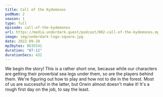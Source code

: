 ```yaml
---
title: Call of the Kydemones
podNum: 2
season: 1
type: full
episode: call-of-the-kydemones
url: https://media.underdark.quest/podcast/002-call-of-the-kydemones.mp3
image: img/underdark-logo-square.jpg
date: 2022-09-20
mp3bytes: 8635541
duration: "07:12"
durationSecs: 432
---
```


We begin the story! This is a rather short one, because while our characters are getting their
proverbial sea legs under them, so are the players behind them. We're figuring out how to play and
how not to die in the forest. Most of us are successful in the latter, but Orwin almost doesn't
make it! It's a rough first day on the job, to say the least.
